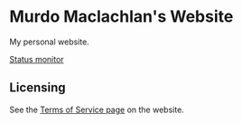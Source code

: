 # Murdo Maclachlan's Website

My personal website.

[Status monitor](https://stats.uptimerobot.com/6MYLZHPP1V)

## Licensing

See the [Terms of Service page](murdomaclachlan.github.io/website/pages/legal.html) on the website.
